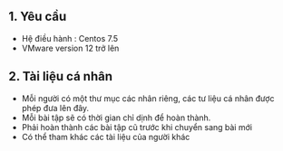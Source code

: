 
## 1. Yêu cầu

- Hệ điều hành : Centos 7.5
- VMware version 12 trở lên


## 2. Tài liệu cá nhân

- Mỗi người có một thư mục các nhân riêng, các tư liệu cá nhân được phép đưa lên đây.
- Mỗi bài tập sẽ có thời gian chỉ dịnh để hoàn thành. 
- Phải hoàn thành các bài tập cũ trước khi chuyển sang bài mới
- Có thể tham khác các tài liệu của người khác 
